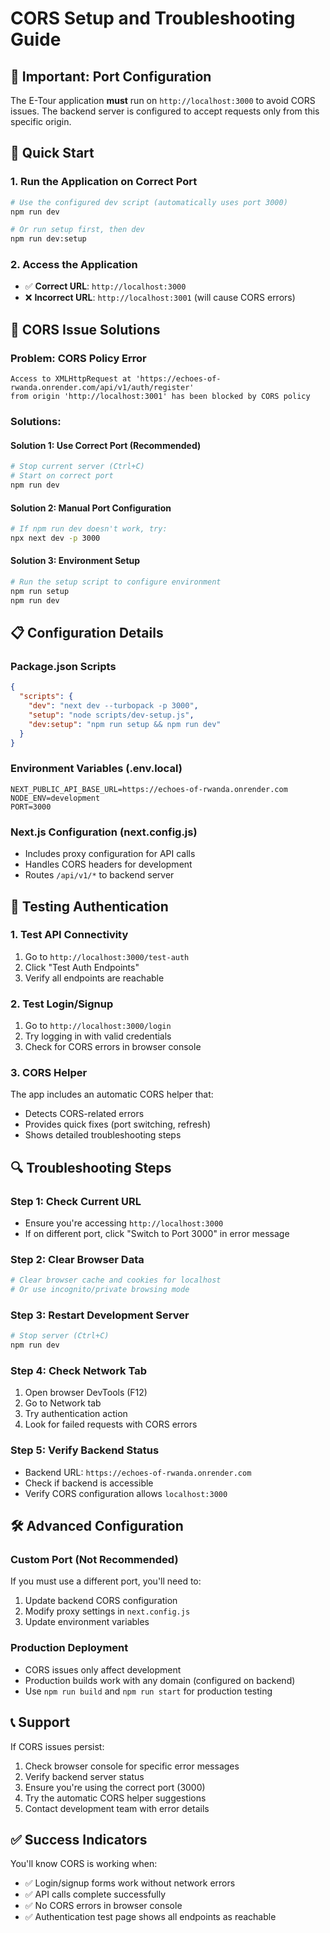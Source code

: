 # CORS Setup and Troubleshooting Guide

## 🚨 Important: Port Configuration

The E-Tour application **must** run on `http://localhost:3000` to avoid CORS issues. The backend server is configured to accept requests only from this specific origin.

## 🚀 Quick Start

### 1. Run the Application on Correct Port

```bash
# Use the configured dev script (automatically uses port 3000)
npm run dev

# Or run setup first, then dev
npm run dev:setup
```

### 2. Access the Application

- ✅ **Correct URL**: `http://localhost:3000`
- ❌ **Incorrect URL**: `http://localhost:3001` (will cause CORS errors)

## 🔧 CORS Issue Solutions

### Problem: CORS Policy Error

```
Access to XMLHttpRequest at 'https://echoes-of-rwanda.onrender.com/api/v1/auth/register' 
from origin 'http://localhost:3001' has been blocked by CORS policy
```

### Solutions:

#### Solution 1: Use Correct Port (Recommended)
```bash
# Stop current server (Ctrl+C)
# Start on correct port
npm run dev
```

#### Solution 2: Manual Port Configuration
```bash
# If npm run dev doesn't work, try:
npx next dev -p 3000
```

#### Solution 3: Environment Setup
```bash
# Run the setup script to configure environment
npm run setup
npm run dev
```

## 📋 Configuration Details

### Package.json Scripts
```json
{
  "scripts": {
    "dev": "next dev --turbopack -p 3000",
    "setup": "node scripts/dev-setup.js",
    "dev:setup": "npm run setup && npm run dev"
  }
}
```

### Environment Variables (.env.local)
```env
NEXT_PUBLIC_API_BASE_URL=https://echoes-of-rwanda.onrender.com
NODE_ENV=development
PORT=3000
```

### Next.js Configuration (next.config.js)
- Includes proxy configuration for API calls
- Handles CORS headers for development
- Routes `/api/v1/*` to backend server

## 🧪 Testing Authentication

### 1. Test API Connectivity
1. Go to `http://localhost:3000/test-auth`
2. Click "Test Auth Endpoints"
3. Verify all endpoints are reachable

### 2. Test Login/Signup
1. Go to `http://localhost:3000/login`
2. Try logging in with valid credentials
3. Check for CORS errors in browser console

### 3. CORS Helper
The app includes an automatic CORS helper that:
- Detects CORS-related errors
- Provides quick fixes (port switching, refresh)
- Shows detailed troubleshooting steps

## 🔍 Troubleshooting Steps

### Step 1: Check Current URL
- Ensure you're accessing `http://localhost:3000`
- If on different port, click "Switch to Port 3000" in error message

### Step 2: Clear Browser Data
```bash
# Clear browser cache and cookies for localhost
# Or use incognito/private browsing mode
```

### Step 3: Restart Development Server
```bash
# Stop server (Ctrl+C)
npm run dev
```

### Step 4: Check Network Tab
1. Open browser DevTools (F12)
2. Go to Network tab
3. Try authentication action
4. Look for failed requests with CORS errors

### Step 5: Verify Backend Status
- Backend URL: `https://echoes-of-rwanda.onrender.com`
- Check if backend is accessible
- Verify CORS configuration allows `localhost:3000`

## 🛠️ Advanced Configuration

### Custom Port (Not Recommended)
If you must use a different port, you'll need to:
1. Update backend CORS configuration
2. Modify proxy settings in `next.config.js`
3. Update environment variables

### Production Deployment
- CORS issues only affect development
- Production builds work with any domain (configured on backend)
- Use `npm run build` and `npm run start` for production testing

## 📞 Support

If CORS issues persist:
1. Check browser console for specific error messages
2. Verify backend server status
3. Ensure you're using the correct port (3000)
4. Try the automatic CORS helper suggestions
5. Contact development team with error details

## ✅ Success Indicators

You'll know CORS is working when:
- ✅ Login/signup forms work without network errors
- ✅ API calls complete successfully
- ✅ No CORS errors in browser console
- ✅ Authentication test page shows all endpoints as reachable
